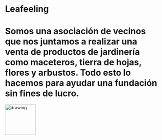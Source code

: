 # Leafeeling
# Somos una asociación de vecinos que nos juntamos a realizar una venta de productos de jardinería como maceteros, tierra de hojas, flores y arbustos. Todo esto lo hacemos para ayudar una fundación sin fines de lucro. 
<img src="https://user-images.githubusercontent.com/66812754/168180475-09af96e7-5633-47f5-8c01-69ef3571a4b1.jpg" alt="drawing" width="100"/>

